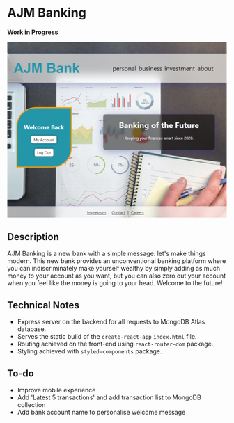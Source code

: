 # AJM Banking

**Work in Progress**

![Screenshot of AJM Banking](screenshot.png)

## Description

AJM Banking is a new bank with a simple message: let's make things modern. This new bank provides an unconventional banking platform where you can indiscriminately make yourself wealthy by simply adding as much money to your account as you want, but you can also zero out your account when you feel like the money is going to your head. Welcome to the future!

## Technical Notes

- Express server on the backend for all requests to MongoDB Atlas database.
- Serves the static build of the `create-react-app` `index.html` file.
- Routing achieved on the front-end using `react-router-dom` package.
- Styling achieved with `styled-components` package.

## To-do

- Improve mobile experience
- Add 'Latest 5 transactions' and add transaction list to MongoDB collection
- Add bank account name to personalise welcome message
